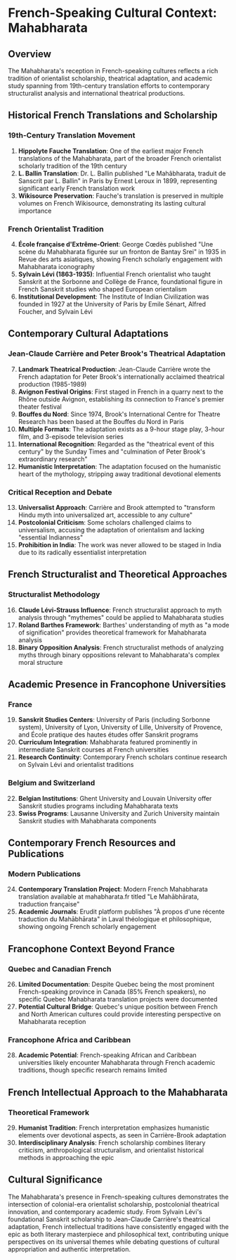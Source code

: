# French-Speaking Cultural Context: Mahabharata

## Overview
The Mahabharata's reception in French-speaking cultures reflects a rich tradition of orientalist scholarship, theatrical adaptation, and academic study spanning from 19th-century translation efforts to contemporary structuralist analysis and international theatrical productions.

## Historical French Translations and Scholarship

### 19th-Century Translation Movement
1. **Hippolyte Fauche Translation**: One of the earliest major French translations of the Mahabharata, part of the broader French orientalist scholarly tradition of the 19th century
2. **L. Ballin Translation**: Dr. L. Ballin published "Le Mahâbharata, traduit de Sanscrit par L. Ballin" in Paris by Ernest Leroux in 1899, representing significant early French translation work
3. **Wikisource Preservation**: Fauche's translation is preserved in multiple volumes on French Wikisource, demonstrating its lasting cultural importance

### French Orientalist Tradition
4. **École française d'Extrême-Orient**: George Cœdès published "Une scène du Mahabharata figurée sur un fronton de Bantay Srei" in 1935 in Revue des arts asiatiques, showing French scholarly engagement with Mahabharata iconography
5. **Sylvain Lévi (1863-1935)**: Influential French orientalist who taught Sanskrit at the Sorbonne and Collège de France, foundational figure in French Sanskrit studies who shaped European orientalism
6. **Institutional Development**: The Institute of Indian Civilization was founded in 1927 at the University of Paris by Emile Sénart, Alfred Foucher, and Sylvain Lévi

## Contemporary Cultural Adaptations

### Jean-Claude Carrière and Peter Brook's Theatrical Adaptation
7. **Landmark Theatrical Production**: Jean-Claude Carrière wrote the French adaptation for Peter Brook's internationally acclaimed theatrical production (1985-1989)
8. **Avignon Festival Origins**: First staged in French in a quarry next to the Rhône outside Avignon, establishing its connection to France's premier theater festival
9. **Bouffes du Nord**: Since 1974, Brook's International Centre for Theatre Research has been based at the Bouffes du Nord in Paris
10. **Multiple Formats**: The adaptation exists as a 9-hour stage play, 3-hour film, and 3-episode television series
11. **International Recognition**: Regarded as the "theatrical event of this century" by the Sunday Times and "culmination of Peter Brook's extraordinary research"
12. **Humanistic Interpretation**: The adaptation focused on the humanistic heart of the mythology, stripping away traditional devotional elements

### Critical Reception and Debate
13. **Universalist Approach**: Carrière and Brook attempted to "transform Hindu myth into universalized art, accessible to any culture"
14. **Postcolonial Criticism**: Some scholars challenged claims to universalism, accusing the adaptation of orientalism and lacking "essential Indianness"
15. **Prohibition in India**: The work was never allowed to be staged in India due to its radically essentialist interpretation

## French Structuralist and Theoretical Approaches

### Structuralist Methodology
16. **Claude Lévi-Strauss Influence**: French structuralist approach to myth analysis through "mythemes" could be applied to Mahabharata studies
17. **Roland Barthes Framework**: Barthes' understanding of myth as "a mode of signification" provides theoretical framework for Mahabharata analysis
18. **Binary Opposition Analysis**: French structuralist methods of analyzing myths through binary oppositions relevant to Mahabharata's complex moral structure

## Academic Presence in Francophone Universities

### France
19. **Sanskrit Studies Centers**: University of Paris (including Sorbonne system), University of Lyon, University of Lille, University of Provence, and École pratique des hautes études offer Sanskrit programs
20. **Curriculum Integration**: Mahabharata featured prominently in intermediate Sanskrit courses at French universities
21. **Research Continuity**: Contemporary French scholars continue research on Sylvain Lévi and orientalist traditions

### Belgium and Switzerland
22. **Belgian Institutions**: Ghent University and Louvain University offer Sanskrit studies programs including Mahabharata texts
23. **Swiss Programs**: Lausanne University and Zurich University maintain Sanskrit studies with Mahabharata components

## Contemporary French Resources and Publications

### Modern Publications
24. **Contemporary Translation Project**: Modern French Mahabharata translation available at mahabharata.fr titled "Le Mahābhārata, traduction française"
25. **Academic Journals**: Erudit platform publishes "À propos d'une récente traduction du Mahābhārata" in Laval théologique et philosophique, showing ongoing French scholarly engagement

## Francophone Context Beyond France

### Quebec and Canadian French
26. **Limited Documentation**: Despite Quebec being the most prominent French-speaking province in Canada (85% French speakers), no specific Quebec Mahabharata translation projects were documented
27. **Potential Cultural Bridge**: Quebec's unique position between French and North American cultures could provide interesting perspective on Mahabharata reception

### Francophone Africa and Caribbean
28. **Academic Potential**: French-speaking African and Caribbean universities likely encounter Mahabharata through French academic traditions, though specific research remains limited

## French Intellectual Approach to the Mahabharata

### Theoretical Framework
29. **Humanist Tradition**: French interpretation emphasizes humanistic elements over devotional aspects, as seen in Carrière-Brook adaptation
30. **Interdisciplinary Analysis**: French scholarship combines literary criticism, anthropological structuralism, and orientalist historical methods in approaching the epic

## Cultural Significance

The Mahabharata's presence in French-speaking cultures demonstrates the intersection of colonial-era orientalist scholarship, postcolonial theatrical innovation, and contemporary academic study. From Sylvain Lévi's foundational Sanskrit scholarship to Jean-Claude Carrière's theatrical adaptation, French intellectual traditions have consistently engaged with the epic as both literary masterpiece and philosophical text, contributing unique perspectives on its universal themes while debating questions of cultural appropriation and authentic interpretation.